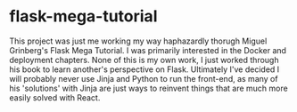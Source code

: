 # flask-mega-tutorial

This project was just me working my way haphazardly thorugh Miguel Grinberg's Flask Mega Tutorial.
I was primarily interested in the Docker and deployment chapters. None of this is my own work, I just 
worked through his book to learn another's perspective on Flask. Ultimately I've decided I will probably 
never use Jinja and Python to run the front-end, as many of his 'solutions' with Jinja are just 
ways to reinvent things that are much more easily solved with React.
